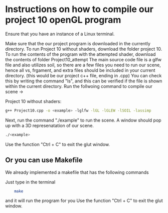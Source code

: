 # Instructions on how to compile our project 10 openGL program

Ensure that you have an instance of a Linux terminal.

Make sure that the our project program is downloaded in the currently directory. To run Project 10 without shaders, download the folder project 10. To run the contents of the program with the attempted shader, download the contents of folder Project10_attempt The main source code file is a glfw file and also utilizes soil, so there are a few files you need to run our scene, hence all vs, frgament, and extra files should be included in your current directory. (this would be our project c++ file, ending in .cpp) You can check this by writing the command "ls", and this can be verified if the file is shown within the current directory.
Run the follwoing command to compile our scene -> 

Project 10 without shaders:
```bash
g++ Project10.cpp -o <example> -lglfw -lGL -lGLEW -lSOIL -lassimp
````

Next, run the command "./example" to run the scene. A window should pop up with a 3D represenatation of our scene. 
```bash
./<example>
```
Use the function "Ctrl + C" to exit the glut window. 

## Or you can use Makefile
We already implemented a makefile that has the following commands

Just type in the terminal 
```bash
    make 
```
 
and it will run the program for you 
Use the function "Ctrl + C" to exit the glut window. 
